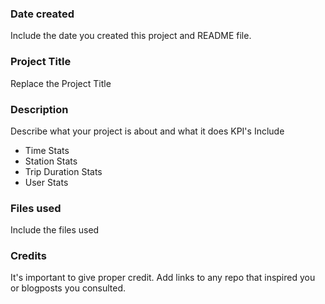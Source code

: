 ### Date created
Include the date you created this project and README file.

### Project Title
Replace the Project Title

### Description
Describe what your project is about and what it does
KPI's Include
* Time Stats
* Station Stats
* Trip Duration Stats
* User Stats
### Files used
Include the files used

### Credits
It's important to give proper credit. Add links to any repo that inspired you or blogposts you consulted.

